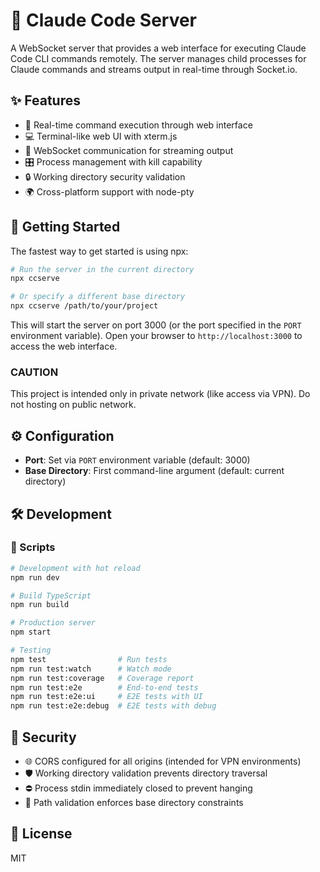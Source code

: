 # 🤖 Claude Code Server

A WebSocket server that provides a web interface for executing Claude Code CLI commands remotely. The server manages child processes for Claude commands and streams output in real-time through Socket.io.

## ✨ Features

- 🚀 Real-time command execution through web interface
- 💻 Terminal-like web UI with xterm.js
- 🔌 WebSocket communication for streaming output
- 🎛️ Process management with kill capability
- 🔒 Working directory security validation
- 🌍 Cross-platform support with node-pty

## 🚀 Getting Started

The fastest way to get started is using npx:

```bash
# Run the server in the current directory
npx ccserve

# Or specify a different base directory
npx ccserve /path/to/your/project
```

This will start the server on port 3000 (or the port specified in the `PORT` environment variable). Open your browser to `http://localhost:3000` to access the web interface.

### CAUTION

This project is intended only in private network (like access via VPN).
Do not hosting on public network.

## ⚙️ Configuration

- **Port**: Set via `PORT` environment variable (default: 3000)
- **Base Directory**: First command-line argument (default: current directory)

## 🛠️ Development

### 📜 Scripts

```bash
# Development with hot reload
npm run dev

# Build TypeScript
npm run build

# Production server
npm start

# Testing
npm test                # Run tests
npm run test:watch      # Watch mode
npm run test:coverage   # Coverage report
npm run test:e2e        # End-to-end tests
npm run test:e2e:ui     # E2E tests with UI
npm run test:e2e:debug  # E2E tests with debug
```

## 🔐 Security

- 🌐 CORS configured for all origins (intended for VPN environments)
- 🛡️ Working directory validation prevents directory traversal
- ⛔ Process stdin immediately closed to prevent hanging
- 📁 Path validation enforces base directory constraints

## 📄 License

MIT